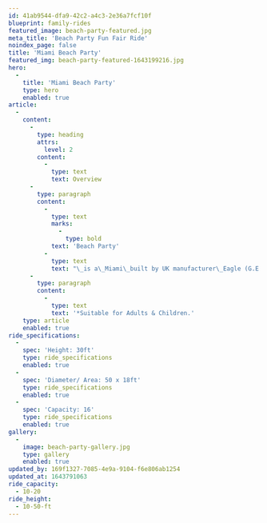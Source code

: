 ```yaml
---
id: 41ab9544-dfa9-42c2-a4c3-2e36a7fcf10f
blueprint: family-rides
featured_image: beach-party-featured.jpg
meta_title: 'Beach Party Fun Fair Ride'
noindex_page: false
title: 'Miami Beach Party'
featured_img: beach-party-featured-1643199216.jpg
hero:
  -
    title: 'Miami Beach Party'
    type: hero
    enabled: true
article:
  -
    content:
      -
        type: heading
        attrs:
          level: 2
        content:
          -
            type: text
            text: Overview
      -
        type: paragraph
        content:
          -
            type: text
            marks:
              -
                type: bold
            text: 'Beach Party'
          -
            type: text
            text: "\_is a\_Miami\_built by UK manufacturer\_Eagle (G.E.T.) Fabrications.\_The Miami is an absolute classic, you can't have a funfair without it. The passengers all sit in a row and when it is full the row of seats take off in a clockwise or anti-clockwise direction at increasing speed. This is a popular ride for friends, family and all thrill-seekers alike."
      -
        type: paragraph
        content:
          -
            type: text
            text: '*Suitable for Adults & Children.'
    type: article
    enabled: true
ride_specifications:
  -
    spec: 'Height: 30ft'
    type: ride_specifications
    enabled: true
  -
    spec: 'Diameter/ Area: 50 x 18ft'
    type: ride_specifications
    enabled: true
  -
    spec: 'Capacity: 16'
    type: ride_specifications
    enabled: true
gallery:
  -
    image: beach-party-gallery.jpg
    type: gallery
    enabled: true
updated_by: 169f1327-7085-4e9a-9104-f6e806ab1254
updated_at: 1643791063
ride_capacity:
  - 10-20
ride_height:
  - 10-50-ft
---
```

